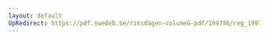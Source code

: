 ```yaml
---
layout: default
UpRedirect: https://pdf.swedeb.se/riksdagen-volumeG-pdf/199798/reg_199798/reg_199798_0201.pdf
---
```

